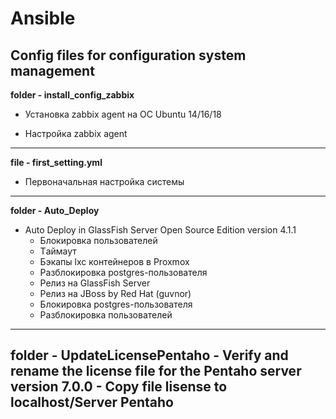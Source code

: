 # Ansible
Config files for configuration system management
---
**folder - install_config_zabbix**
- Установка zabbix agent на ОС Ubuntu 14/16/18

- Настройка zabbix agent 
---
**file - first_setting.yml**
- Первоначальная настройка системы
---
**folder - Auto_Deploy**
- Auto Deploy in GlassFish Server Open Source Edition version 4.1.1
    - Блокировка пользователей
    - Tаймаут
    - Бэкапы lxc контейнеров в Proxmox 
    - Разблокировка postgres-пользователя
    - Релиз на GlassFish Server
    - Релиз на JBoss by Red Hat (guvnor) 
    - Блокировка postgres-пользователя
    - Разблокировка пользователей
---
**folder - UpdateLicensePentaho**
    - Verify and rename the license file for the Pentaho server version 7.0.0
    - Copy file lisense to localhost/Server Pentaho
---


